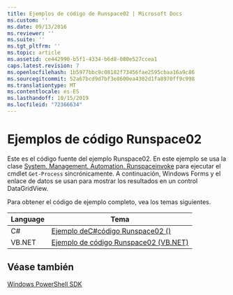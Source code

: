 ```yaml
---
title: Ejemplos de código de Runspace02 | Microsoft Docs
ms.custom: ''
ms.date: 09/13/2016
ms.reviewer: ''
ms.suite: ''
ms.tgt_pltfrm: ''
ms.topic: article
ms.assetid: ce442990-b5f1-4334-b6d8-080e527ccea1
caps.latest.revision: 7
ms.openlocfilehash: 1b5977bbc9c08182f73456fae2595cbaa16a9c86
ms.sourcegitcommit: 52a67bcd9d7bf3e8600ea4302d1fa8970ff9c998
ms.translationtype: MT
ms.contentlocale: es-ES
ms.lasthandoff: 10/15/2019
ms.locfileid: "72366634"
---
```

# <a name="runspace02-code-samples"></a>Ejemplos de código Runspace02

Este es el código fuente del ejemplo Runspace02. En este ejemplo se usa la clase [System. Management. Automation. Runspaceinvoke](/dotnet/api/System.Management.Automation.RunspaceInvoke) para ejecutar el cmdlet `Get-Process` sincrónicamente. A continuación, Windows Forms y el enlace de datos se usan para mostrar los resultados en un control DataGridView.

Para obtener el código de ejemplo completo, vea los temas siguientes.

|Language|Tema|
|--------------|-----------|
|C#|[Ejemplo deC#código Runspace02 ()](./runspace02-csharp-code-sample.md)|
|VB.NET|[Ejemplo de código Runspace02 (VB.NET)](./runspace02-vb-net-code-sample.md)|

## <a name="see-also"></a>Véase también

[Windows PowerShell SDK](../windows-powershell-reference.md)